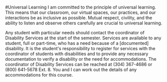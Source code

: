 #Universal Learning
I am committed to the principle of universal learning. This means that our classroom, our virtual spaces, our practices, and our interactions be as inclusive as possible. Mutual respect, civility, and the ability to listen and observe others carefully are crucial to universal learning.

Any student with particular needs should contact the coordinator of Disability Services at the start of the semester. Services are available to any student, full or part-time, who has a need because of a [documented] disability.  It is the student's responsibility to register for services with the coordinator of students with disabilities and to provide any necessary documentation to verify a disability or the need for accommodations.  The coordinator of Disability Services can be reached at (304) 367-4686 or (800) 641-5678 Ext. 8. You and I can work out the details of any accommodations for this course.
